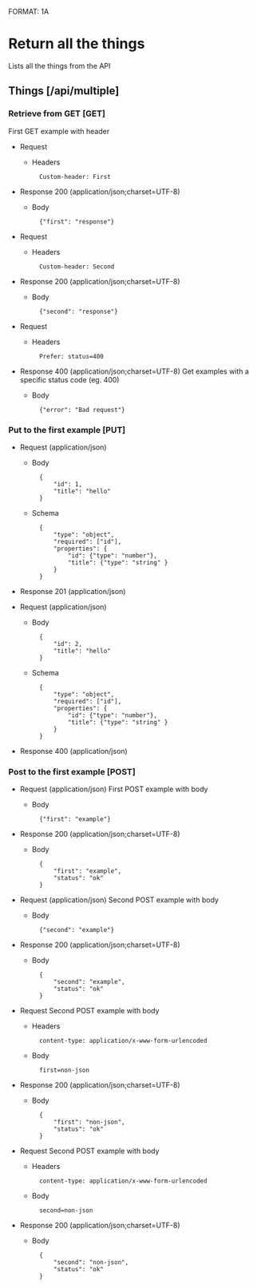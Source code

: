 FORMAT: 1A

# Return all the things
Lists all the things from the API

## Things [/api/multiple]

### Retrieve from GET [GET]
First GET example with header 

+ Request

    + Headers

            Custom-header: First
        

+ Response 200 (application/json;charset=UTF-8)

    + Body

            {"first": "response"}

+ Request

    + Headers

            Custom-header: Second
        

+ Response 200 (application/json;charset=UTF-8)

    + Body

            {"second": "response"}

+ Request

    + Headers

            Prefer: status=400

+ Response 400 (application/json;charset=UTF-8)
Get examples with a specific status code (eg. 400)
        
    + Body

            {"error": "Bad request"}
            
### Put to the first example [PUT]
            
+ Request (application/json)

    + Body

            {
                "id": 1,
                "title": "hello"
            }

    + Schema

            {
                "type": "object",
                "required": ["id"],
                "properties": {
                    "id": {"type": "number"},
                    "title": {"type": "string" }
                }
            } 
            
+ Response 201 (application/json)

+ Request (application/json)

    + Body

            {
                "id": 2,
                "title": "hello"
            }

    + Schema

            {
                "type": "object",
                "required": ["id"],
                "properties": {
                    "id": {"type": "number"},
                    "title": {"type": "string" }
                }
            }

+ Response 400 (application/json)

### Post to the first example [POST]

+ Request (application/json)
First POST example with body 

    + Body

            {"first": "example"}

+ Response 200 (application/json;charset=UTF-8)

    + Body

            {
                "first": "example",
                "status": "ok"
            }

+ Request (application/json)
Second POST example with body 

    + Body

            {"second": "example"}

+ Response 200 (application/json;charset=UTF-8)

    + Body

            {
                "second": "example",
                "status": "ok"
            }

+ Request 
Second POST example with body

    + Headers

            content-type: application/x-www-form-urlencoded

    + Body

            first=non-json
        
+ Response 200 (application/json;charset=UTF-8)

    + Body

            {
                "first": "non-json",
                "status": "ok"
            }

+ Request
Second POST example with body

    + Headers

            content-type: application/x-www-form-urlencoded

    + Body

            second=non-json

+ Response 200 (application/json;charset=UTF-8)

    + Body

            {
                "second": "non-json",
                "status": "ok"
            }
